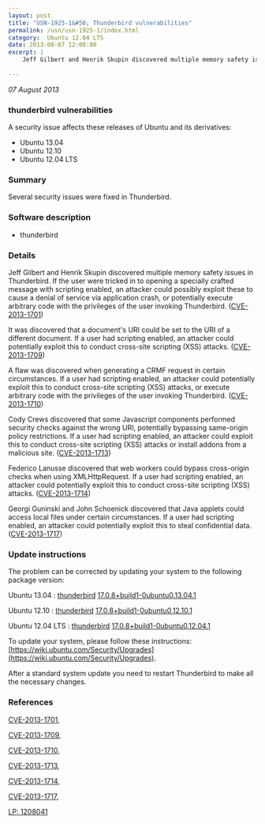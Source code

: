 ```yaml
---
layout: post
title: "USN-1925-1&#58; Thunderbird vulnerabilities"
permalink: /usn/usn-1925-1/index.html
category:  Ubuntu 12.04 LTS
date: 2013-08-07 12:00:00
excerpt: |
    Jeff Gilbert and Henrik Skupin discovered multiple memory safety issues in Thunderbird. If the user were tricked in to opening a specially crafted message with scripting enabled, an attacker could possibly exploit these to cause a denial of service via application crash, or potentially execute arbitrary code with the privileges of the user invoking Thunderbird. ([CVE-2013-1701](http://people.ubuntu.com/~ubuntu-security/cve/CVE-2013-1701))
    
--- 
```

 
 

*07 August 2013*

### thunderbird vulnerabilities

A security issue affects these releases of Ubuntu and its derivatives:

* Ubuntu 13.04
* Ubuntu 12.10
* Ubuntu 12.04 LTS

### Summary

Several security issues were fixed in Thunderbird. 

### Software description

* thunderbird 

### Details

Jeff Gilbert and Henrik Skupin discovered multiple memory safety issues in Thunderbird. If the user were tricked in to opening a specially crafted message with scripting enabled, an attacker could possibly exploit these to cause a denial of service via application crash, or potentially execute arbitrary code with the privileges of the user invoking Thunderbird. ([CVE-2013-1701](http://people.ubuntu.com/~ubuntu-security/cve/CVE-2013-1701))

It was discovered that a document&#39;s URI could be set to the URI of a different document. If a user had scripting enabled, an attacker could potentially exploit this to conduct cross-site scripting (XSS) attacks. ([CVE-2013-1709](http://people.ubuntu.com/~ubuntu-security/cve/CVE-2013-1709))

A flaw was discovered when generating a CRMF request in certain circumstances. If a user had scripting enabled, an attacker could potentially exploit this to conduct cross-site scripting (XSS) attacks, or execute arbitrary code with the privileges of the user invoking Thunderbird. ([CVE-2013-1710](http://people.ubuntu.com/~ubuntu-security/cve/CVE-2013-1710))

Cody Crews discovered that some Javascript components performed security checks against the wrong URI, potentially bypassing same-origin policy restrictions. If a user had scripting enabled, an attacker could exploit this to conduct cross-site scripting (XSS) attacks or install addons from a malicious site. ([CVE-2013-1713](http://people.ubuntu.com/~ubuntu-security/cve/CVE-2013-1713))

Federico Lanusse discovered that web workers could bypass cross-origin checks when using XMLHttpRequest. If a user had scripting enabled, an attacker could potentially exploit this to conduct cross-site scripting (XSS) attacks. ([CVE-2013-1714](http://people.ubuntu.com/~ubuntu-security/cve/CVE-2013-1714))

Georgi Guninski and John Schoenick discovered that Java applets could access local files under certain circumstances. If a user had scripting enabled, an attacker could potentially exploit this to steal confidential data. ([CVE-2013-1717](http://people.ubuntu.com/~ubuntu-security/cve/CVE-2013-1717)) 

### Update instructions

The problem can be corrected by updating your system to the following package version:

Ubuntu 13.04
 : [thunderbird](https://launchpad.net/ubuntu/+source/thunderbird) <span> [17.0.8+build1-0ubuntu0.13.04.1](https://launchpad.net/ubuntu/+source/thunderbird/17.0.8+build1-0ubuntu0.13.04.1) </span> 

Ubuntu 12.10
 : [thunderbird](https://launchpad.net/ubuntu/+source/thunderbird) <span> [17.0.8+build1-0ubuntu0.12.10.1](https://launchpad.net/ubuntu/+source/thunderbird/17.0.8+build1-0ubuntu0.12.10.1) </span> 

Ubuntu 12.04 LTS
 : [thunderbird](https://launchpad.net/ubuntu/+source/thunderbird) <span> [17.0.8+build1-0ubuntu0.12.04.1](https://launchpad.net/ubuntu/+source/thunderbird/17.0.8+build1-0ubuntu0.12.04.1) </span> 

To update your system, please follow these instructions: [https://wiki.ubuntu.com/Security/Upgrades](https://wiki.ubuntu.com/Security/Upgrades).

After a standard system update you need to restart Thunderbird to make all the necessary changes. 

### References

 
 [CVE-2013-1701](http://people.ubuntu.com/~ubuntu-security/cve/CVE-2013-1701), 

 [CVE-2013-1709](http://people.ubuntu.com/~ubuntu-security/cve/CVE-2013-1709), 

 [CVE-2013-1710](http://people.ubuntu.com/~ubuntu-security/cve/CVE-2013-1710), 

 [CVE-2013-1713](http://people.ubuntu.com/~ubuntu-security/cve/CVE-2013-1713), 

 [CVE-2013-1714](http://people.ubuntu.com/~ubuntu-security/cve/CVE-2013-1714), 

 [CVE-2013-1717](http://people.ubuntu.com/~ubuntu-security/cve/CVE-2013-1717), 

 [LP: 1208041](https://launchpad.net/bugs/1208041)
 

